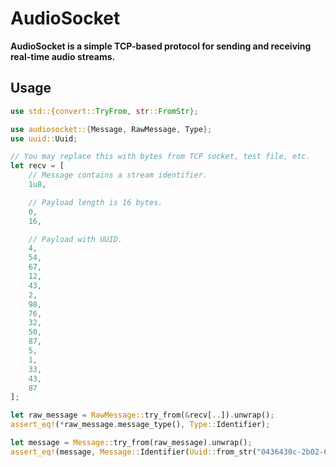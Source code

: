 # AudioSocket
**AudioSocket is a simple TCP-based protocol for sending and receiving real-time audio streams.**

## Usage
```rust
use std::{convert::TryFrom, str::FromStr};

use audiosocket::{Message, RawMessage, Type};
use uuid::Uuid;

// You may replace this with bytes from TCP socket, test file, etc.
let recv = [
    // Message contains a stream identifier.
    1u8,

    // Payload length is 16 bytes.
    0,
    16,

    // Payload with UUID.
    4,
    54,
    67,
    12,
    43,
    2,
    98,
    76,
    32,
    50,
    87,
    5,
    1,
    33,
    43,
    87
];

let raw_message = RawMessage::try_from(&recv[..]).unwrap();
assert_eq!(*raw_message.message_type(), Type::Identifier);

let message = Message::try_from(raw_message).unwrap();
assert_eq!(message, Message::Identifier(Uuid::from_str("0436430c-2b02-624c-2032-570501212b57").unwrap()))
```